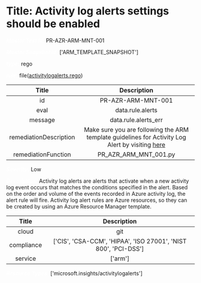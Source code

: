 



# Title: Activity log alerts settings should be enabled


***<font color="white">Master Test Id:</font>*** PR-AZR-ARM-MNT-001

***<font color="white">Master Snapshot Id:</font>*** ['ARM_TEMPLATE_SNAPSHOT']

***<font color="white">type:</font>*** rego

***<font color="white">rule:</font>*** file([activitylogalerts.rego])  
  
  
  
  

|Title|Description|
| :---: | :---: |
|id|PR-AZR-ARM-MNT-001|
|eval|data.rule.alerts|
|message|data.rule.alerts_err|
|remediationDescription|Make sure you are following the ARM template guidelines for Activity Log Alert by visiting <a href='https://docs.microsoft.com/en-us/azure/templates/microsoft.insights/2017-04-01/activitylogalerts' target='_blank'>here</a>|
|remediationFunction|PR_AZR_ARM_MNT_001.py|


***<font color="white">Severity:</font>*** Low

***<font color="white">Description:</font>*** Activity log alerts are alerts that activate when a new activity log event occurs that matches the conditions specified in the alert. Based on the order and volume of the events recorded in Azure activity log, the alert rule will fire. Activity log alert rules are Azure resources, so they can be created by using an Azure Resource Manager template.   
  
  

|Title|Description|
| :---: | :---: |
|cloud|git|
|compliance|['CIS', 'CSA-CCM', 'HIPAA', 'ISO 27001', 'NIST 800', 'PCI-DSS']|
|service|['arm']|


***<font color="white">Resource Types:</font>*** ['microsoft.insights/activitylogalerts']


[activitylogalerts.rego]: https://github.com/prancer-io/prancer-compliance-test/tree/master/azure/iac/activitylogalerts.rego
